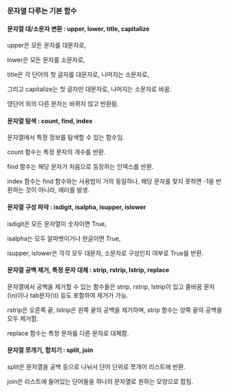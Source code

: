 ### 문자열 다루는 기본 함수

#### 문자열 대/소문자 변환 : upper, lower, title, capitalize

upper은 모든 문자를 대문자로,

lower은 모든 문자를 소문자로,

title은 각 단어의 첫 글자를 대문자로, 나머지는 소문자로,

그리고 capitalize는 첫 글자만 대문자로, 나머지는 소문자로 바꿈.

영단어 외의 다른 문자는 바뀌지 않고 반환됨.

#### 문자열 탐색 : count, find, index

문자열에서 특정 정보를 탐색할 수 있는 함수임.

count 함수는 특정 문자의 개수를 반환.

find 함수는 해당 문자가 처음으로 등장하는 인덱스를 반환.

index 함수는 find 함수와는 사용법이 거의 동일하나, 해당 문자를 찾지 못하면 -1을 반환하는 것이 아니라, 에러를 발생.

#### 문자열 구성 파악 : isdigit, isalpha, isupper, islower

isdigit은 모든 문자열이 숫자이면 True,

isalpha는 모두 알파벳이거나 한글이면 True,

isupper, islower은 각각 모두 대문자, 소문자로 구성인지 여부로 True를 반환.

#### 문자열 공백 제거, 특정 문자 대체 : strip, rstrip, lstrip, replace

문자열에서 공백을 제거할 수 있는 함수들은 strip, rstrip, lstrip이 있고 줄바꿈 문자(\n)이나 tab문자(\t) 등도 포함하여 제거가 가능.

rstrip은 오른쪽 끝, lstrip은 왼쪽 끝의 공백을 제거하며, strip 함수는 양쪽 끝의 공백을 모두 제거함.

replace 함수는 특정 문자를 다른 문자로 대체함.

#### 문자열 쪼개기, 합치기 : split, join

split은 문자열을 공백 등으로 나눠서 단어 단위로 쪼개어 리스트에 반환.

join은 리스트에 들어있는 단어들을 하나의 문자열로 원하는 모양으로 합침.
